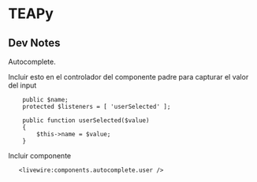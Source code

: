 # TEAPy

## Dev Notes
Autocomplete.

Incluir esto en el controlador del componente padre para capturar el valor del input

```
    public $name;
    protected $listeners = [ 'userSelected' ];
    
    public function userSelected($value)
    {
        $this->name = $value;
    }

```

Incluir componente
```
   <livewire:components.autocomplete.user />

```